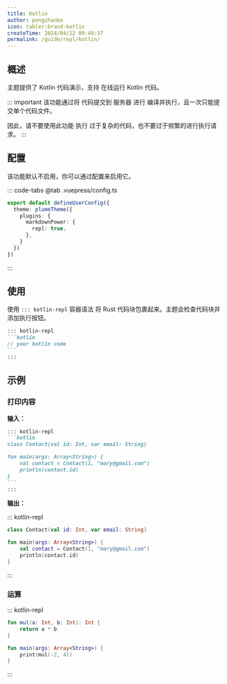 ```yaml
---
title: Kotlin
author: pengzhanbo
icon: tabler:brand-kotlin
createTime: 2024/04/22 09:44:37
permalink: /guide/repl/kotlin/
---
```


## 概述

主题提供了 Kotlin 代码演示，支持 在线运行 Kotlin 代码。

::: important
该功能通过将 代码提交到 服务器 进行 编译并执行，且一次只能提交单个代码文件。

因此，请不要使用此功能 执行 过于复杂的代码，也不要过于频繁的进行执行请求。
:::

## 配置

该功能默认不启用，你可以通过配置来启用它。

::: code-tabs
@tab .vuepress/config.ts

```ts
export default defineUserConfig({
  theme: plumeTheme({
    plugins: {
      markdownPower: {
        repl: true,
      },
    }
  })
})
```

:::

## 使用

使用 `::: kotlin-repl` 容器语法 将 Rust 代码块包裹起来。主题会检查代码块并添加执行按钮。

````md
::: kotlin-repl
```kotlin
// your kotlin code
```
:::
````

## 示例

### 打印内容

**输入：**

````md
::: kotlin-repl
```kotlin
class Contact(val id: Int, var email: String)

fun main(args: Array<String>) {
    val contact = Contact(1, "mary@gmail.com")
    println(contact.id)
}
```
:::
````

**输出：**

::: kotlin-repl

```kotlin
class Contact(val id: Int, var email: String)

fun main(args: Array<String>) {
    val contact = Contact(1, "mary@gmail.com")
    println(contact.id)
}
```

:::

### 运算

::: kotlin-repl

```kotlin
fun mul(a: Int, b: Int): Int {
    return a * b
}

fun main(args: Array<String>) {
    print(mul(-2, 4))
}
```

:::
